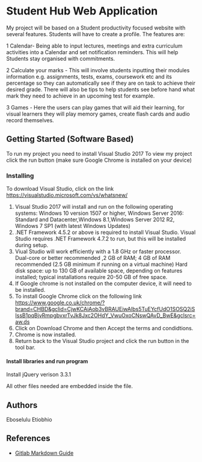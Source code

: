 # Student Hub Web Application
My project will be based on a Student productivity focused website with several features. 
Students will have to create a profile.
The features are:

1 Calendar- Being able to input lectures, meetings and extra curriculum activities into a Calendar and set notification reminders. This will help Students stay organised with commitments.


2 Calculate your marks - This will involve students inputting their modules information e.g. assignments, tests, exams, coursework etc and its percentage so they can automatically see if they are on task to achieve their desired grade. There will also be tips to help students see before hand what mark they need to achieve in an upcoming test for example.

3 Games - Here the users can play games that will aid their learning, for visual learners they will play memory games, create flash cards and audio record themselves.

## Getting Started (Software Based)
To run my project you need to install Visual Studio 2017
To view my project click the run button (make sure Google Chrome is installed on your device)

### Installing
 To download Visual Studio, click on the link https://visualstudio.microsoft.com/vs/whatsnew/
1) Visual Studio 2017 will install and run on the following operating systems:
   Windows 10 version 1507 or higher, Windows Server 2016: Standard and Datacenter,Windows 8.1,Windows Server 2012 R2, Windows 7 SP1 (with latest Windows Updates)
2) .NET Framework 4.5.2 or above is required to install Visual Studio. Visual Studio requires .NET Framework 4.7.2 to run, but this will be installed during setup.
3) Viual Studio will work efficiently with a 1.8 GHz or faster processor. Dual-core or better recommended ,2 GB of RAM; 4 GB of RAM recommended (2.5 GB minimum if running on a virtual machine)
   Hard disk space: up to 130 GB of available space, depending on features installed; typical installations require 20-50 GB of free space.
11) If Google chrome is not installed on the computer device, it will need to be installed.
12) To install Google Chrome click on the following link https://www.google.co.uk/chrome/?brand=CHBD&gclid=CjwKCAiAob3vBRAUEiwAIbs5TuEYcfUdO1SOSQ2iSIssB1pqBjvRmpgbvxrTvJk8Jxc2OHdY_VwuOxoCNswQAvD_BwE&gclsrc=aw.ds
13) Click on Download Chrome and then Accept the terms and condidtions. 
14) Chrome is now installed. 
15) Return back to the Visual Studio project and click the run button in the tool bar.


#### Install libraries and run program

Install jQuery verison 3.3.1

All other files needed are embedded inside the file.



## Authors
Eboselulu Etiobhio

## References
* [Gitlab Markdown Guide](https://docs.gitlab.com/ee/user/markdown.html)

